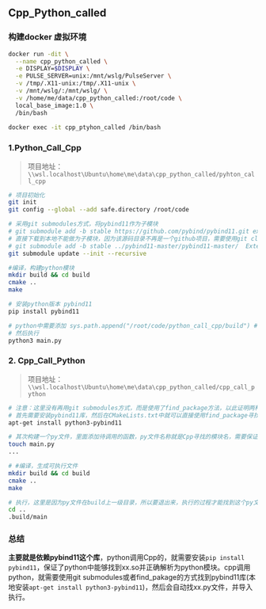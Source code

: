 

## Cpp_Python_called

### 构建docker 虚拟环境

```BASH
docker run -dit \
  --name cpp_python_called \
  -e DISPLAY=$DISPLAY \
  -e PULSE_SERVER=unix:/mnt/wslg/PulseServer \
  -v /tmp/.X11-unix:/tmp/.X11-unix \
  -v /mnt/wslg/:/mnt/wslg/ \
  -v /home/me/data/cpp_python_called:/root/code \
  local_base_image:1.0 \
  /bin/bash
  
docker exec -it cpp_ptyhon_called /bin/bash
```

### 1.Python_Call_Cpp

> 项目地址：`\\wsl.localhost\Ubuntu\home\me\data\cpp_python_called/pyhton_call_cpp`

```bash
# 项目初始化
git init
git config --global --add safe.directory /root/code

# 采用git submodules方式，将pybind11作为子模块
# git submodule add -b stable https://github.com/pybind/pybind11.git externals/pybind11
# 直接下载到本地不能做为子模块，因为该源码目录不再是一个github项目，需要使用git clone下载到本地才行
# git submodule add -b stable ../pybind11-master/pybind11-master/  Externals/pybind11
git submodule update --init --recursive

#编译，构建python模块
mkdir build && cd build
cmake ..
make

# 安装python版本 pybind11
pip install pybind11

# python中需要添加 sys.path.append("/root/code/python_call_cpp/build") # 添加 C++ 库的路径
# 然后执行
python3 main.py
```

### 2. Cpp_Call_Python

> 项目地址：`\\wsl.localhost\Ubuntu\home\me\data\cpp_python_called/cpp_call_python`

```BASH
# 注意：这里没有再用git submodules方式，而是使用了find_package方法，以此证明两种方式都可行
# 首先需要安装pybind11库，然后在CMakeLists.txt中就可以直接使用find_package寻找
apt-get install python3-pybind11

# 其次构建一个py文件，里面添加待调用的函数，py文件名称就是Cpp寻找的模块名，需要保证与可执行文件在同一目录，不然找不到
touch main.py
...

# #编译，生成可执行文件
mkdir build && cd build
cmake ..
make

# 执行，这里是因为py文件在build上一级目录，所以要退出来，执行的过程才能找到这个py文件
cd ..
.build/main
```

### 总结

**主要就是依赖pybind11这个库**，python调用Cpp的，就需要安装`pip install pybind11`，保证了python中能够找到xx.so并正确解析为python模块。cpp调用python，就需要使用git submodules或者find_pakage的方式找到pybind11库(本地安装`apt-get install python3-pybind11`)，然后会自动找xx.py文件，并导入执行。